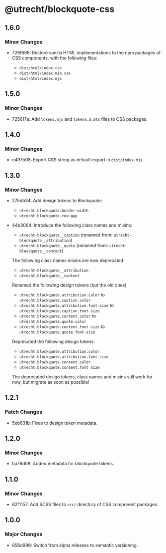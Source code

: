 # @utrecht/blockquote-css

## 1.6.0

### Minor Changes

- 729f698: Restore vanilla HTML implementations to the npm packages of CSS components, with the following files:

  - `dist/html/index.css`
  - `dist/html/index.min.css`
  - `dist/html/index.mjs`

## 1.5.0

### Minor Changes

- 725617a: Add `tokens.mjs` and `tokens.d.mts` files to CSS packages.

## 1.4.0

### Minor Changes

- e497b08: Export CSS string as default export in `dist/index.mjs`.

## 1.3.0

### Minor Changes

- 275db34: Add design tokens to Blockquote:

  - `utrecht.blockquote.border-width`
  - `utrecht.blockquote.row-gap`

- 44b3064: Introduce the following class names and mixins:

  - `utrecht-blockquote__caption` (renamed from: `utrecht-blockquote__attribution`)
  - `utrecht-blockquote__quote` (renamed from: `utrecht-blockquote__content`)

  The following class names mixins are now deprecated:

  - `utrecht-blockquote__attribution`
  - `utrecht-blockquote__content`

  Renamed the following design tokens (but the old ones)

  - `utrecht.blockquote.attribution.color` to `utrecht.blockquote.caption.color`
  - `utrecht.blockquote.attribution.font-size` to `utrecht.blockquote.caption.font-size`
  - `utrecht.blockquote.content.color` to `utrecht.blockquote.quote.color`
  - `utrecht.blockquote.content.font-size` to `utrecht.blockquote.quote.font-size`

  Deprecated the following design tokens:

  - `utrecht.blockquote.attribution.color`
  - `utrecht.blockquote.attribution.font-size`
  - `utrecht.blockquote.content.color`
  - `utrecht.blockquote.content.font size`

  The deprecated design tokens, class names and mixins still work for now, but migrate as soon as possible!

## 1.2.1

### Patch Changes

- 5eb631b: Fixes to design token metadata.

## 1.2.0

### Minor Changes

- ba76d08: Added metadata for blockquote tokens.

## 1.1.0

### Minor Changes

- 62f1157: Add SCSS files to `src/` directory of CSS component packages.

## 1.0.0

### Major Changes

- 856d996: Switch from alpha releases to semantic versioning.
